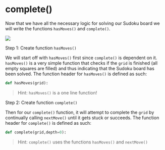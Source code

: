 # complete\(\)

Now that we have all the necessary logic for solving our Sudoku board we will write the functions `hasMoves()` and `complete()`.

![](https://dingo.sbs.arizona.edu/~sandiway/sudoku/wildcatjan17p.gif)

Step 1: Create function `hasMoves()`

We will start off with `hasMoves()` first since `complete()` is dependent on it. `hasMoves()` is a very simple function that checks if the `grid` is finished \(all empty squares are filled\) and thus indicating that the Sudoku board has been solved. The function header for `hasMoves()` is defined as such:

```python
def hasMoves(grid):
```

> Hint: `hasMoves()` is a one line function!

Step 2: Create function `complete()`

Then for our `complete()` function, it will attempt to complete the `grid` by continually calling `nextMove()` until it gets stuck or succeeds. The function header for `complete()` is defined as such:

```python
def complete(grid,depth=0):
```

> Hint: `complete()` uses the functions `hasMoves()` and `nextMove()`

